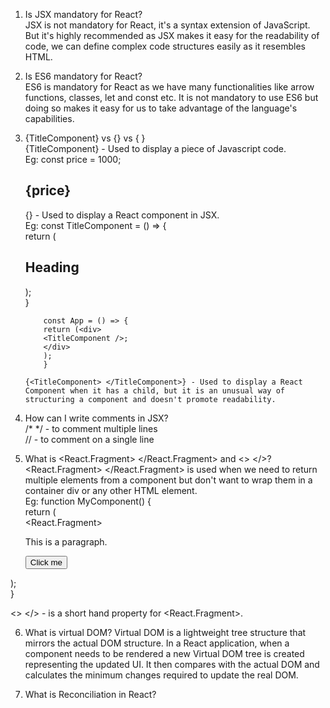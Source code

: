 1. Is JSX mandatory for React?  
     JSX is not mandatory for React, it's a syntax extension of JavaScript. But it's highly recommended as JSX makes it easy for the readability of code, we can define complex code structures easily as it resembles HTML.  

2. Is ES6 mandatory for React?  
     ES6 is mandatory for React as we have many functionalities like arrow functions, classes, let and const etc. It is not mandatory to use ES6 but doing so makes it easy for us to take advantage of the language's capabilities.  

3. {TitleComponent} vs {<TitleComponent />} vs {<TitleComponent> </TitleComponent>}  
     {TitleComponent} - Used to display a piece of Javascript code.  
     Eg: const price = 1000;  
         <h2> {price} </h2>  

      {<TitleComponent />} - Used to display a React component in JSX.  
       Eg: const TitleComponent = () => {  
             return (<h2> Heading </h2>);  
           }  

           const App = () => {  
           return (<div>  
           <TitleComponent />;  
           </div>  
           );  
           }  

       {<TitleComponent> </TitleComponent>} - Used to display a React Component when it has a child, but it is an unusual way of structuring a component and doesn't promote readability.  


4. How can I write comments in JSX?  
     /* */ - to comment multiple lines  
     // - to comment on a single line  

5. What is <React.Fragment> </React.Fragment> and <> </>?  
      <React.Fragment> </React.Fragment> is used when we need to return multiple elements from a component but don't want to wrap them in a container div or any other HTML element.  
     Eg: function MyComponent() {  
  return (  
    <React.Fragment>  
      <p>This is a paragraph.</p>  
      <button>Click me</button>  
    </React.Fragment>  
  );  
}  

<> </> - is a short hand property for <React.Fragment>.  


6. What is virtual DOM?
     Virtual DOM is a lightweight tree structure that mirrors the actual DOM structure. In a React application, when a component needs to be rendered a new Virtual DOM tree is created representing the updated UI. It then compares with the actual DOM and calculates the minimum changes required to update the real DOM.

7. What is Reconciliation in React?
     
   

       
   
     
           
